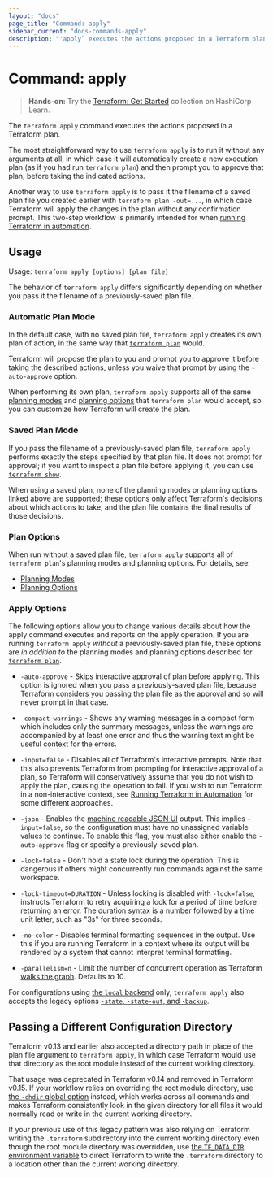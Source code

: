 ```yaml
---
layout: "docs"
page_title: "Command: apply"
sidebar_current: "docs-commands-apply"
description: "'apply` executes the actions proposed in a Terraform plan to create, update, or destroy infrastructure."
---
```


# Command: apply

> **Hands-on:** Try the [Terraform: Get Started](https://learn.hashicorp.com/collections/terraform/aws-get-started?utm_source=WEBSITE&utm_medium=WEB_IO&utm_offer=ARTICLE_PAGE&utm_content=DOCS) collection on HashiCorp Learn.

The `terraform apply` command executes the actions proposed in a Terraform
plan.

The most straightforward way to use `terraform apply` is to run it without
any arguments at all, in which case it will automatically create a new
execution plan (as if you had run `terraform plan`) and then prompt you to
approve that plan, before taking the indicated actions.

Another way to use `terraform apply` is to pass it the filename of a saved
plan file you created earlier with `terraform plan -out=...`, in which case
Terraform will apply the changes in the plan without any confirmation prompt.
This two-step workflow is primarily intended for when
[running Terraform in automation](https://learn.hashicorp.com/tutorials/terraform/automate-terraform?in=terraform/automation&utm_source=WEBSITE&utm_medium=WEB_IO&utm_offer=ARTICLE_PAGE&utm_content=DOCS).

## Usage

Usage: `terraform apply [options] [plan file]`

The behavior of `terraform apply` differs significantly depending on whether
you pass it the filename of a previously-saved plan file.

### Automatic Plan Mode

In the default case, with no saved plan file, `terraform apply` creates its own
plan of action, in the same way that [`terraform plan`](./plan.html) would.

Terraform will propose the plan to you and prompt you to approve it before
taking the described actions, unless you waive that prompt by using the
`-auto-approve` option.

When performing its own plan, `terraform apply` supports all of the same
[planning modes](./plan.html#planning-modes) and
[planning options](./plan.html#planning-options) that `terraform plan` would
accept, so you can customize how Terraform will create the plan.

### Saved Plan Mode

If you pass the filename of a previously-saved plan file, `terraform apply`
performs exactly the steps specified by that plan file. It does not prompt for
approval; if you want to inspect a plan file before applying it, you can use
[`terraform show`](./show.html).

When using a saved plan, none of the planning modes or planning options linked
above are supported; these options only affect Terraform's decisions about which
actions to take, and the plan file contains the final results of those
decisions.

### Plan Options

When run without a saved plan file, `terraform apply` supports all of `terraform
plan`'s planning modes and planning options. For details, see:

- [Planning Modes](./plan.html#planning-modes)
- [Planning Options](./plan.html#planning-options)

### Apply Options

The following options allow you to change various details about how the
apply command executes and reports on the apply operation. If you are running
`terraform apply` _without_ a previously-saved plan file, these options are
_in addition to_ the planning modes and planning options described for
[`terraform plan`](./plan.html).

* `-auto-approve` - Skips interactive approval of plan before applying. This
  option is ignored when you pass a previously-saved plan file, because
  Terraform considers you passing the plan file as the approval and so
  will never prompt in that case.

* `-compact-warnings` - Shows any warning messages in a compact form which
  includes only the summary messages, unless the warnings are accompanied by
  at least one error and thus the warning text might be useful context for
  the errors.

* `-input=false` - Disables all of Terraform's interactive prompts. Note that
  this also prevents Terraform from prompting for interactive approval of a
  plan, so Terraform will conservatively assume that you do not wish to
  apply the plan, causing the operation to fail. If you wish to run Terraform
  in a non-interactive context, see
  [Running Terraform in Automation](https://learn.hashicorp.com/tutorials/terraform/automate-terraform?in=terraform/automation&utm_source=WEBSITE&utm_medium=WEB_IO&utm_offer=ARTICLE_PAGE&utm_content=DOCS) for some
  different approaches.

* `-json` - Enables the [machine readable JSON UI][machine-readable-ui] output.
  This implies `-input=false`, so the configuration must have no unassigned
  variable values to continue. To enable this flag, you must also either enable
  the `-auto-approve` flag or specify a previously-saved plan.

  [machine-readable-ui]: /docs/internals/machine-readable-ui.html

* `-lock=false` - Don't hold a state lock during the operation. This is
   dangerous if others might concurrently run commands against the same
   workspace.

* `-lock-timeout=DURATION` - Unless locking is disabled with `-lock=false`,
  instructs Terraform to retry acquiring a lock for a period of time before
  returning an error. The duration syntax is a number followed by a time
  unit letter, such as "3s" for three seconds.

* `-no-color` - Disables terminal formatting sequences in the output. Use this
  if you are running Terraform in a context where its output will be
  rendered by a system that cannot interpret terminal formatting.

* `-parallelism=n` - Limit the number of concurrent operation as Terraform
  [walks the graph](/docs/internals/graph.html#walking-the-graph). Defaults to
  10.

For configurations using
[the `local` backend](/docs/language/settings/backends/local.html) only,
`terraform apply` also accepts the legacy options
[`-state`, `-state-out`, and `-backup`](/docs/language/settings/backends/local.html#command-line-arguments).

## Passing a Different Configuration Directory

Terraform v0.13 and earlier also accepted a directory path in place of the
plan file argument to `terraform apply`, in which case Terraform would use
that directory as the root module instead of the current working directory.

That usage was deprecated in Terraform v0.14 and removed in Terraform v0.15.
If your workflow relies on overriding the root module directory, use
[the `-chdir` global option](./#switching-working-directory-with-chdir)
instead, which works across all commands and makes Terraform consistently look
in the given directory for all files it would normally read or write in the
current working directory.

If your previous use of this legacy pattern was also relying on Terraform
writing the `.terraform` subdirectory into the current working directory even
though the root module directory was overridden, use
[the `TF_DATA_DIR` environment variable](/docs/cli/config/environment-variables.html#tf_data_dir)
to direct Terraform to write the `.terraform` directory to a location other
than the current working directory.
